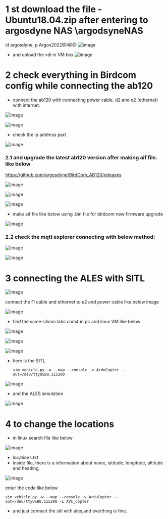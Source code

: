 # 1 st download the file - Ubuntu18.04.zip after entering to argosdyne NAS \\argodsyneNAS
id argosdyne, p Argos2022@)@@
![image](https://github.com/UbaydullohML/VS-Projects_BugsFix/assets/75980506/32d3a892-5c1b-4059-90cc-315fb13cbf7a)

- and upload the vdi in VM box
![image](https://github.com/UbaydullohML/VS-Projects_BugsFix/assets/75980506/bf678d01-b238-4f3d-acd9-ac7704ed0956)


# 2 check everything in Birdcom config while connecting the ab120

- connect the ab120 with connecting power cable, d2 and e2 (ethernet) with internet. 

![image](https://github.com/UbaydullohML/VS-Projects_BugsFix/assets/75980506/eced892f-b842-4e69-8f2f-88ad002b6adb)


![image](https://github.com/UbaydullohML/VS-Projects_BugsFix/assets/75980506/a5796226-ccf6-4b45-b240-f0c89897f6c1)

- check the ip address part

![image](https://github.com/UbaydullohML/VS-Projects_BugsFix/assets/75980506/2a953783-f0c9-4578-ad07-756a22a08fb8)



### 2.1 and upgrade the latest ab120 version after making aif file. like below

https://github.com/argosdyne/BirdCom_AB120/releases

![image](https://github.com/UbaydullohML/VS-Projects_BugsFix/assets/75980506/eb1aa26e-c6fa-444a-831f-5dc7bff6d9a5)

![image](https://github.com/UbaydullohML/VS-Projects_BugsFix/assets/75980506/bbcdc931-46da-4c30-bd77-28cac778a133)

![image](https://github.com/UbaydullohML/VS-Projects_BugsFix/assets/75980506/e0fab601-924b-4dab-8faf-bf72f4506e33)

- make aif file like below using .bin file for birdcom new firmware upgrade



![image](https://github.com/UbaydullohML/VS-Projects_BugsFix/assets/75980506/5bd5232e-e7e3-4fd8-b55a-8593dc5c00ef)

### 2.2 check the mqtt explorer connecting with below method:

![image](https://github.com/UbaydullohML/VS-Projects_BugsFix/assets/75980506/3d26dfdb-d42d-4c08-95cf-4b60d2461339)

![image](https://github.com/UbaydullohML/VS-Projects_BugsFix/assets/75980506/585ab87a-f27c-48cf-8a1d-8a4a3ae525a7)



# 3 connecting the ALES with SITL

![image](https://github.com/UbaydullohML/VS-Projects_BugsFix/assets/75980506/dd9e6874-d7be-45dc-a085-fb7b84be060b)

connect the f1 cable and ethernet to e2 and power cable like below image 

![image](https://github.com/UbaydullohML/VS-Projects_BugsFix/assets/75980506/c05b291a-1219-4e72-8eb6-3ee39ce56fc3)

- find the same silicon labs com4  in pc and linux VM like below

![image](https://github.com/UbaydullohML/VS-Projects_BugsFix/assets/75980506/a7599213-c264-4055-80c4-f65da98220b4)

![image](https://github.com/UbaydullohML/VS-Projects_BugsFix/assets/75980506/e033ca15-ad8c-4f72-bb39-ca50937e999a)

![image](https://github.com/UbaydullohML/VS-Projects_BugsFix/assets/75980506/6642d962-87e5-4cb6-b2b6-a9c0b0a46ef5)

- here is the SITL

      sim_vehicle.py -w --map --console -v ArduCopter --out=/dev/ttyUSB0,115200 

![image](https://github.com/UbaydullohML/VS-Projects_BugsFix/assets/75980506/4301afb5-f5d0-4d75-9b9e-b0c58d9a7d7f)

- and the ALES simulation

![image](https://github.com/UbaydullohML/VS-Projects_BugsFix/assets/75980506/2a703b5e-8fb4-4fa6-a0bf-3b110e1c6e8e)

# 4 to change the locations 

- in linux search file like below 

![image](https://github.com/UbaydullohML/VS-Projects_BugsFix/assets/75980506/b33e8c50-8aa9-413e-bff4-4c2450f47efc)

- locations.txt
- inside file, there is a information about name, latitude, longitude, altitude and heading.
 
![image](https://github.com/UbaydullohML/VS-Projects_BugsFix/assets/75980506/10a270d1-4d57-4cc0-9ffc-6fa0e7d9a20f)

enter the code like below 

    sim_vehicle.py -w --map --console -v ArduCopter --out=/dev/ttyUSB0,115200 -L AVC_copter
- and just connect the sitl with ales,and everthing is fine. 
